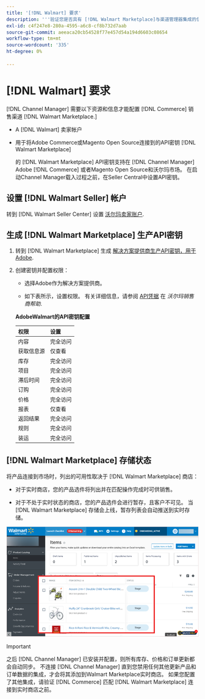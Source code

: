```yaml
---
title: '[!DNL Walmart] 要求'
description: '''验证您是否具有 [!DNL Walmart Marketplace]与渠道管理器集成的信息和资源。'
exl-id: c4f247e8-280a-4595-a6c8-cf8b732d7aab
source-git-commit: aeeaca20cb54528f77e457d54a194d6603c08654
workflow-type: tm+mt
source-wordcount: '335'
ht-degree: 0%

---
```


# [!DNL Walmart] 要求

[!DNL Channel Manager] 需要以下资源和信息才能配置 [!DNL Commerce] 销售渠道 [!DNL Walmart Marketplace.]

* A [!DNL Walmart] 卖家帐户

* 用于将Adobe Commerce或Magento Open Source连接到的API密钥 [!DNL Walmart Marketplace]

   的 [!DNL Walmart Marketplace] API密钥支持在 [!DNL Channel Manager] Adobe [!DNL Commerce] 或者Magento Open Source和沃尔玛市场。 在启动Channel Manager载入过程之前，在Seller Central中设置API密钥。

## 设置 [!DNL Walmart Seller] 帐户

转到 [!DNL Walmart Seller Center] 设置 [沃尔玛卖家账户](https://seller.walmart.com/signup?q=&amp;origin=solution_provider&amp;src=0014M00001zivMp).

## 生成 [!DNL Walmart Marketplace] 生产API密钥

1. 转到 [!DNL Walmart Marketplace] 生成 [解决方案提供商生产API密钥，用于Adobe](https://developer.walmart.com/#preloginModal?redirectUri=https%3A%2F%2Fdeveloper.walmart.com%2Faccount%2FgenerateKey).

1. 创建密钥并配置权限：

   * 选择Adobe作为解决方案提供商。

   * 如下表所示，设置权限。 有关详细信息，请参阅 [API凭据](https://sellerhelp.walmart.com/seller/s/guide?article=000006422) 在 _沃尔玛销售商帮助_.

   **AdobeWalmart的API密钥配置**

   | **权限** | **设置** |
   |----------------|-------------|
   | 内容 | 完全访问 |
   | 获取信息源 | 仅查看 |
   | 库存 | 完全访问 |
   | 项目 | 完全访问 |
   | 滞后时间 | 完全访问 |
   | 订购 | 完全访问 |
   | 价格 | 完全访问 |
   | 报表 | 仅查看 |
   | 返回结果 | 完全访问 |
   | 规则 | 完全访问 |
   | 装运 | 完全访问 |

## [!DNL Walmart Marketplace] 存储状态

将产品连接到市场时，列出的可用性取决于 [!DNL Walmart Marketplace] 商店：

* 对于实时商店，您的产品选件将列出并在匹配操作完成时可供销售。

* 对于不处于实时状态的商店，您的产品选件会进行暂存，且客户不可见。 当 [!DNL Walmart Marketplace] 存储会上线，暂存列表会自动推送到实时存储。

![[!DNL Walmart Seller Central] 暂存产品](assets/walmart-seller-central-staged.png)

>[!IMPORTANT]
>
>之后 [!DNL Channel Manager] 已安装并配置，则所有库存、价格和订单更新都会自动同步。 不连接 [!DNL Channel Manager] 直到您禁用任何其他更新产品和订单数据的集成，才会将其添加到Walmart Marketplace实时商店。 如果您配置了其他集成，请验证 [!DNL Commerce] 匹配 [!DNL Walmart Marketplace] 连接到实时商店之前。

